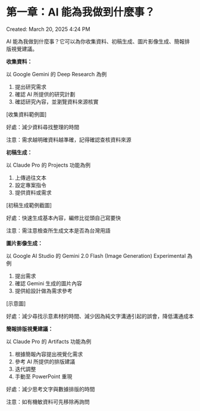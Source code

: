 # 第一章：AI 能為我做到什麼事？

Created: March 20, 2025 4:24 PM

AI 能為我做到什麼事？它可以為你收集資料、初稿生成、圖片影像生成、簡報排版視覺建議。

**收集資料：**

以 Google Gemini 的 Deep Research 為例

1. 提出研究需求
2. 確認 AI 所提供的研究計劃
3. 確認研究內容，並瀏覽資料來源核實

[收集資料範例圖]

好處：減少資料尋找整理的時間

注意：需求越明確資料越準確，記得確認查核資料來源

**初稿生成：**

以 Claude Pro 的 Projects 功能為例

1. 上傳過往文本
2. 設定專案指令
3. 提供資料或需求

[初稿生成範例截圖]

好處：快速生成基本內容，編修比從頭自己寫要快

注意：需注意檢查所生成文本是否為台灣用語

**圖片影像生成：**

以 Google AI Studio 的 Gemini 2.0 Flash (Image Generation) Experimental 為例

1. 提出需求
2. 確認 Gemini 生成的圖片內容
3. 提供給設計做為需求參考

[示意圖]

好處：減少尋找示意素材的時間、減少因為純文字溝通引起的誤會，降低溝通成本

**簡報排版視覺建議：**

以 Claude Pro 的 Artifacts 功能為例

1. 根據簡報內容提出視覺化需求
2. 參考 AI 所提供的排版建議
3. 迭代調整
4. 手動至 PowerPoint 重現

好處：減少思考文字與數據排版的時間

注意：如有機敏資料可先移除再詢問